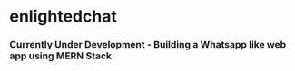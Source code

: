 # enlightedchat

### Currently Under Development - Building a Whatsapp like web app using MERN Stack
